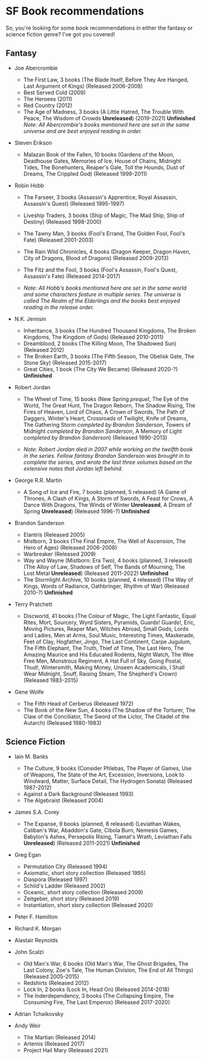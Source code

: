 # SF Book recommendations
So, you're looking for some book recommendations in either the fantasy or science fiction genre? I've got you covered!

## Fantasy
 - Joe Abercrombie
	- The First Law, 3 books (The Blade Itself, Before They Are Hanged, Last Argument of Kings) (Released 2006-2008)
	- Best Served Cold (2009)
	- The Heroees (2011)
	- Red Country (2012)
	- The Age of Madness, 3 books (A Little Hatred, The Trouble With Peace, The Wisdom of Crowds **Unreleased**) (2019-2021) **Unfinished**
_Note: All Abercrombie's books mentioned here are set in the same universe and are best enjoyed reading in order._


- Steven Erikson
	- Malazan Book of the Fallen, 10 books (Gardens of the Moon, Deadhouse Gates, Memories of Ice, House of Chains, Midnight Tides, The Bonehunters, Reaper's Gale, Toll the Hounds, Dust of Dreams, The Crippled God) (Released 1999-2011)

- Robin Hobb
	- The Farseer, 3 books (Assassin's Apprentice, Royal Assassin, Assassin's Quest) (Released 1995-1997)
	- Liveship Traders, 3 books (Ship of Magic, The Mad Ship, Ship of Destiny) (Released 1998-2000)
	- The Tawny Man, 3 books (Fool's Errand, The Golden Fool, Fool's Fate) (Released 2001-2003)
	- The Rain Wild Chronicles, 4 books (Dragon Keeper, Dragon Haven, City of Dragons, Blood of Dragons) (Released 2009-2013)
	- The Fitz and the Fool, 3 books (Fool's Assassin, Fool's Quest, Assassin's Fate) (Released 2014-2017)

	- _Note: All Hobb's books mentioned here are set in the same world and some characters feature in multiple series. The universe is called The Realm of the Elderlings and the books best enjoyed reading in the release order._

- N.K. Jemisin
	- Inheritance, 3 books (The Hundred Thousand Kingdoms, The Broken Kingdoms, The Kingdom of Gods) (Released 2010-2011)
	- Dreamblood, 2 books (The Killing Moon, The Shadowed Sun) (Released 2012)
	- The Broken Earth, 3 books (The Fifth Season, The Obelisk Gate, The Stone Sky) (Released 2015-2017)
	- Great Cities, 1 book (The City We Became) (Released 2020-?) **Unfinished**

- Robert Jordan
	- The Wheel of Time, 15 books (New Spring _prequel_, The Eye of the World, The Great Hunt, The Dragon Reborn, The Shadow Rising, The Fires of Heaven, Lord of Chaos, A Crown of Swords, The Path of Daggers, Winter's Heart, Crossroads of Twilight, Knife of Dreams, The Gathering Storm _completed by Brandon Sanderson_, Towers of Midnight _completed by Brandon Sanderson_, A Memory of Light _completed by Brandon Sanderson_) (Released 1990-2013)
	
	- _Note: Robert Jordan died in 2007 while working on the twelfth book in the series. Fellow fantasy Brandon Sanderson was brought in to complete the series, and wrote the last three volumes based on the extensive notes that Jordan left behind._

- George R.R. Martin
	- A Song of Ice and Fire, 7 books (planned, 5 released) (A Game of Thrones, A Clash of Kings, A Storm of Swords, A Feast for Crows, A Dance With Dragons, The Winds of Winter **Unreleased**, A Dream of Spring **Unreleased**) (Released 1996-?) **Unfinished**

- Brandon Sanderson
	- Elantris (Released 2005)
	- Mistborn, 3 books (The Final Empire, The Well of Ascension, The Hero of Ages) (Released 2006-2008)
	- Warbreaker (Released 2009)
	- Way and Wayne (Mistborn: Era Two), 4 books (planned, 3 released) (The Alloy of Law, Shadows of Self, The Bands of Mourning, The Lost Metal **Unreleased**) (Released 2011-2022) **Unfinished**
	- The Stormlight Archive, 10 books (planned, 4 released) (The Way of Kings, Words of Radiance, Oathbringer, Rhythm of War) (Released 2010-?) **Unfinished**

- Terry Pratchett
	- Discworld, 41 books (The Colour of Magic, The Light Fantastic, Equal Rites, Mort, Sourcery, Wyrd Sisters, Pyramids, Guards! Guards!, Eric, Moving Pictures, Reaper Man, Witches Abroad, Small Gods, Lords and Ladies, Men at Arms, Soul Music, Interesting Times, Maskerade, Feet of Clay, Hogfather, Jingo, The Last Continent, Carpe Jugulum, The Fifth Elephant, The Truth, Thief of Time, The Last Hero, The Amazing Maurice and His Educated Rodents, Night Watch, The Wee Free Men, Monstrous Regiment, A Hat Full of Sky, Going Postal, Thud!, Wintersmith, Making Money, Unseen Academicals, I Shall Wear Midnight, Snuff, Raising Steam, The Shepherd's Crown) (Released 1983-2015)

- Gene Wolfe
	- The Fifth Head of Cerberus (Released 1972)
	- The Book of the New Sun, 4 books (The Shadow of the Torturer, The Claw of the Conciliator, The Sword of the Lictor, The Citadel of the Autarch) (Released 1980-1983)



## Science Fiction
- Iain M. Banks
	- The Culture, 9 books (Consider Phlebas, The Player of Games, Use of Weapons, The State of the Art, Excession, Inversions, Look to Windward, Matter, Surface Detail, The Hydrogen Sonata) (Released 1987-2012)
	- Against a Dark Background (Released 1993)
	- The Algebraist (Released 2004)
	
-	James S.A. Corey
	-	The Expanse, 9 books (planned, 8 released) (Leviathan Wakes, Caliban's War, Abaddon's Gate, Cibola Burn, Nemesis Games, Babylon's Ashes, Persepolis Rising, Tiamat's Wrath, Leviathan Falls **Unreleased**) (Released 2011-2021) **Unfinished**


- Greg Egan
	- Permutation City (Released 1994)
	- Axiomatic, short story collection (Released 1995)
	- Diaspora (Released 1997)
	- Schild's Ladder (Released 2002)
	- Oceanic, short story collection (Released 2009)
	- Zeitgeber, short story (Released 2019)
	- Instantiation, short story collection (Released 2020)


- Peter F. Hamilton

- Richard K. Morgan

- Alastair Reynolds
	
- John Scalzi
	- Old Man's War, 6 books (Old Man's War, The Ghost Brigades, The Last Colony, Zoe's Tale, The Human Division, The End of All Things) (Released 2005-2015)
	- Redshirts (Released 2012)
	- Lock In, 2 books (Lock In, Head On) (Released 2014-2018)
	- The Inderdependency, 3 books (The Collapsing Empire, The Consuming Fire, The Last Emperox) (Released 2017-2020)

- Adrian Tchaikovsky

- Andy Weir
	- The Martian (Released 2014)
	- Artemis (Released 2017)
	- Project Hail Mary (Released 2021)